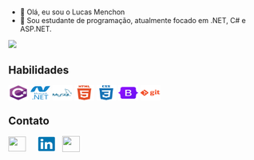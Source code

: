 
<img align="center" alt=""  src="https://komarev.com/ghpvc/?username=lucasmenchon&style=flat-square">

- 👋 Olá, eu sou o Lucas Menchon</br>
- 👀 Sou estudante de programação, atualmente focado em .NET, C# e ASP.NET.</br>

<div>

<a href="#">

<img height="180em" src="https://github-readme-stats.vercel.app/api/top-langs/?username=lucasmenchon&layout=compact&langs_count=4&theme=dark"/>
</a>
</div>

## Habilidades

<div style="display: inline_block">
<a href="#" style="text-decoration:none;">
  <img align="center"  height="30" width="40" src="https://raw.githubusercontent.com/devicons/devicon/master/icons/csharp/csharp-original.svg" style="text-decoration:none;">
  <img align="center"  height="30" width="40" src="https://raw.githubusercontent.com/devicons/devicon/master/icons/dot-net/dot-net-plain-wordmark.svg" style="text-decoration:none;">
  <img align="center"  height="30" width="40" src="https://raw.githubusercontent.com/devicons/devicon/master/icons/mysql/mysql-plain-wordmark.svg" style="text-decoration:none;">
  <img align="center"  height="30" width="40" src="https://raw.githubusercontent.com/devicons/devicon/master/icons/html5/html5-plain-wordmark.svg" style="text-decoration:none;">
  <img align="center"  height="30" width="40" src="https://raw.githubusercontent.com/devicons/devicon/master/icons/css3/css3-plain-wordmark.svg" style="text-decoration:none;">
  <img align="center"  height="30" width="40" src="https://raw.githubusercontent.com/devicons/devicon/master/icons/bootstrap/bootstrap-original.svg" style="text-decoration:none;">
  <img align="center"  height="30" width="40" src="https://raw.githubusercontent.com/devicons/devicon/master/icons/git/git-plain-wordmark.svg" style="text-decoration:none;">
  <!--<img align="right"  height="150" style="border-radius:50px;" src="">-->
</a>
</div>

## Contato

<div style="display: inline_block;">
<a href="mailto:lucasmenchon.ti@gmail.com" style="text-decoration:none; margin-right: 10px;">
<img align="center" height="30" width="35" src="https://upload.wikimedia.org/wikipedia/commons/7/7e/Gmail_icon_%282020%29.svg" style="text-decoration:none; margin-right: 10px;"></a>
<a href="https://www.linkedin.com/in/lucasmenchon/" style="text-decoration:none;" >
<img align="center" height="30" width="35" src="https://raw.githubusercontent.com/devicons/devicon/master/icons/linkedin/linkedin-original.svg" style="text-decoration:none; margin-right: 10px;"></a>
<a href="https://wa.link/qzdch8" style="text-decoration:none;">
<img align="center" height="32" width="35" src="https://raw.githubusercontent.com/lucasmenchon/site_att/main/wwwroot/images/whatsapp-original.svg"></a>
</div>


